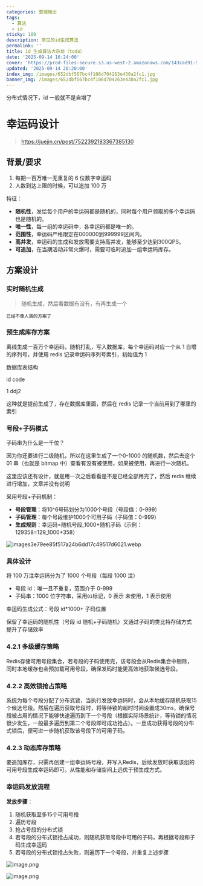 ```yaml
---
categories: 整理输出
tags:
  - 算法
  - id
sticky: 100
description: 常见的id生成算法
permalink: ''
title: id 生成算法大杂烩（todo）
date: '2025-09-14 16:24:00'
cover: 'https://prod-files-secure.s3.us-west-2.amazonaws.com/143cad91-961b-48b0-82dc-78fbb6eb5abe/66bdab08-2c95-4215-a279-9a664fd9f37b/wallhaven-85lly2.jpg?X-Amz-Algorithm=AWS4-HMAC-SHA256&X-Amz-Content-Sha256=UNSIGNED-PAYLOAD&X-Amz-Credential=ASIAZI2LB466QYNPG66P%2F20250915%2Fus-west-2%2Fs3%2Faws4_request&X-Amz-Date=20250915T020003Z&X-Amz-Expires=3600&X-Amz-Security-Token=IQoJb3JpZ2luX2VjEPD%2F%2F%2F%2F%2F%2F%2F%2F%2F%2FwEaCXVzLXdlc3QtMiJIMEYCIQCjZ33VKvxapVpUM3%2F39%2BEAwzlNdAWkv2Tdkmzc5Xi0RgIhAIljVwU1npn2GHmJOwvDzK9GmHi2J34z26c%2BXi%2Fmp9i%2BKv8DCGgQABoMNjM3NDIzMTgzODA1IgzEFsj%2FJ2Z6giPH1nkq3APMMOU6x8ujvqxyQXo6fcgO%2FUp9XaZcxFRiWJgC%2BaoIxiIaJ7YM8aRUp9hlFMixC0iHn8p1HlpfVqopmQ3KTNlCHLgrbMR6VpE3q0rHKIUDuviNUlTvNwZ1Av8M7f%2BHaKfeokXCzYZLVdFmolrxJFhdvpySrICnMHqGw1CJElanSvd0%2FqMCwKGogc3s1cgkzyCuovxa0Zr3jULKWP9hWmDFP44tErJUt4bB%2FpGl3bEJdNlBdfq5pnPkoo4W5a5V%2F8p9Wlr9B5IWHjpzb4kFFo0jT8429jMTIfXj7lnAXZq0cGLjsM5eSD2BJx2F6LHb5u7K63%2FBeRf7nBtgPrVH%2FE3IKDtYFLXnr3BCZKDqC0pkC36IOwR6Ep4gZH8K1nwWxssZEaCw5pnLFVr23rpIk%2FWumGWP04fc2G9xJABT5myzG4rpoWzJcivEaUKi1PkY8oCkqGFtf5M02NRKZS1I6hBK8sPj%2FHxLKpYSzmzU5PAZWv713orxTwll8QV9x8bgJhDNU8kWIL62%2FyKu57552fe4akbQ3qnHYMy91OQw6yS4xI%2BF8bBxI6kY4LYD7InWma2A%2Ftv4FZdFbat4kZpWE27ApkJ%2BwcBHM8%2FVbsgA5iw5p0CQbbVvj%2FHbRygqaTDsnJ3GBjqkAfgRo1xKZ9%2FSEj1%2B22IA5YjsA5IEO5mohB%2BdzyaQGKAqNTQtElsOyQ1EkNin%2BFrIwdJf8EAYsyIwRU9qV%2FeNR0cLcwktg1MCkg3X1sKSZYPt1DLme5M%2BMTykQYUo8AyAVmuW1DrngQQ7GkKnScowh%2FPGRkLYn7l%2F9m5Nez3O7vDS4E%2B7UpTKYbD6A9wWbiyzEY%2BhR8BhuziNQvlabwzZkmWBGWTr&X-Amz-Signature=04b1a6645afd61639031693b09de7c5b97c457c4283eef88d12414652f06ed5a&X-Amz-SignedHeaders=host&x-amz-checksum-mode=ENABLED&x-id=GetObject'
updated: '2025-09-14 20:20:00'
index_img: /images/652dbf567bc4f106d704263e430a2fc1.jpg
banner_img: /images/652dbf567bc4f106d704263e430a2fc1.jpg
---
```


分布式情况下，id 一般就不是自增了


# 幸运码设计

> https://juejin.cn/post/7522392183367385130

## 背景/要求

1. 每期一百万唯一无重复的 6 位数字幸运码
2. 人数到达上限的时候，可以追加 100 万

特征：

- **随机性**，发给每个用户的幸运码都是随机的，同时每个用户领取的多个幸运码也是随机的。
- **唯一性**，每一组的幸运码中，各幸运码都是唯一的。
- **范围性**，幸运码严格限定在000000到999999区间内。
- **高并发**，幸运码的生成和发放需要支持高并发，能够至少达到300QPS。
- **可追加**，在当期活动非常火爆时，需要可临时追加一组幸运码库存。

## 方案设计


### 实时随机生成

> 随机生成，然后看数据有没有，有再生成一个

`已经不像人类的方案了`


### 预生成库存方案


离线生成一百万个幸运码，随机打乱，写入数据库，每个幸运码对应一个从 1 自增的序列号，并使用 redis 记录幸运码序列号索引，初始值为 1


数据库表结构


id code


1 ddj2


这种就是提前生成了，存在数据库里面，然后在 redis 记录一个当前用到了哪里的索引


### 号段+子码模式


子码串为什么是一千位？


因为你还要进行二级随机，所以在这里生成了一个0-1000 的随机数，然后去这个 01 串（也就是 bitmap 中）查看有没有被使用，如果被使用，再进行一次随机。


这里应该还有设计，就是用一次之后看看是不是已经全部用完了，然后 redis 继续进行增加，文章并没有说明


采用号段+子码机制：

- **号段管理**：将10^6号码划分为1000个号段（号段值：0-999）
- **子码管理**：每个号段维护1000个可用子码（子码值：0-999）
- **生成规则**：幸运码=随机号段_1000+随机子码（示例：129358=129_1000+358）

![images3e79ee85f517a24b6dd17c49517d6021.webp](/images/00898df9e2516fa4f0f181649bb7126d.webp)


### 具体设计


将 100 万注幸运码分为了 1000 个号段（每段 1000 注）

- 号段 id：唯一且不重复，范围介于 0-999
- 子码串：1000 位字符串，采用`01`标记，0 表示 未使用，1 表示使用

幸运码生成公式：号段 id*1000+ 子码位置


保留了幸运码的随机性（号段 id 随机+子码随机）又通过子码的类比特存储方式提升了存储效率


### 4.2.1 多级缓存策略


Redis存储可用号段集合，若号段的子码使用完，该号段会从Redis集合中剔除，同时本地缓存也会预加载可用号段，确保发码时能更高效地获取候选号段。


### 4.2.2 高效锁抢占策略


系统为每个号段分配了分布式锁，当执行发放幸运码时，会从本地缓存随机获取15个候选号段。然后在遍历获取号段时，将等待锁的超时时间设置成30ms，确保号段被占用的情况下能够快速遍历到下一个号段（根据实际场景统计，等待锁的情况很少发生，一般最多遍历到第二个号段即可成功抢占）。一旦成功获得号段的分布式锁后，便可进一步随机获取该号段下的可用子码。


### 4.2.3 动态库存策略


要追加库存，只需再创建一组幸运码号段，并写入Redis，后续发放时获取该组的可用号段生成幸运码即可。从性能和存储空间上远优于预生成方式。


### 幸运码发放流程


**发放步骤**：

1. 随机获取至多15个可用号段
2. 遍历号段
3. 抢占号段的分布式锁
4. 若号段的分布式锁抢占成功，则随机获取号段中可用的子码，再根据号段和子码生成幸运码
5. 若号段的分布式锁抢占失败，则遍历下一个号段，并重复上述步骤

![image.png](/images/035399511e7a9d2be97ad9c7b0b1c6d7.png)


![image.png](/images/26032740c6d1a88a70a626c31b95f6fc.png)

